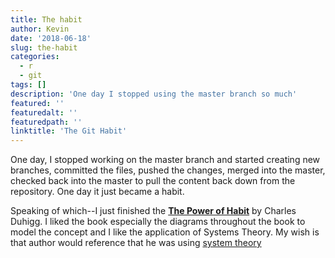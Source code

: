 ```yaml
---
title: The habit
author: Kevin
date: '2018-06-18'
slug: the-habit
categories:
  - r
  - git
tags: []
description: 'One day I stopped using the master branch so much'
featured: ''
featuredalt: ''
featuredpath: ''
linktitle: 'The Git Habit'
---
```


One day, I stopped working on the master branch and started creating new branches, committed the files, pushed the changes, merged into the master, checked back into the master to pull the content back down from the repository. One day it just became a habit.

Speaking of which--I just finished the [**The Power of Habit**](https://www.amazon.com/Power-Habit-What-Life-Business/dp/081298160X) by Charles Duhigg. I liked the book especially the diagrams throughout the book to model the concept and I like the application of Systems Theory. My wish is that author would reference that he was using [system theory](https://en.wikipedia.org/wiki/The_Fifth_Discipline) 

